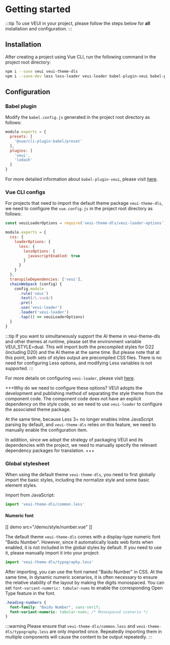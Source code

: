 # Getting started

:::tip
To use VEUI in your project, please follow the steps below for **all** installation and configuration.
:::

## Installation

After creating a project using Vue CLI, run the following command in the project root directory:

```sh
npm i --save veui veui-theme-dls
npm i --save-dev less less-loader veui-loader babel-plugin-veui babel-plugin-lodash
```

## Configuration

### Babel plugin

Modify the `babel.config.js` generated in the project root directory as follows:

```js
module.exports = {
  presets: [
    '@vue/cli-plugin-babel/preset'
  ],
  plugins: [
    'veui',
    'lodash'
  ]
}
```

For more detailed information about `babel-plugin-veui`, please visit [here](/getting-started/babel-plugin-veui).

### Vue CLI configs

For projects that need to import the default theme package `veui-theme-dls`, we need to configure the `vue.config.js` in the project root directory as follows:

```js
const veuiLoaderOptions = require('veui-theme-dls/veui-loader-options')

module.exports = {
  css: {
    loaderOptions: {
      less: {
        lessOptions: {
          javascriptEnabled: true
        }
      }
    }
  },
  transpileDependencies: ['veui'],
  chainWebpack (config) {
    config.module
      .rule('veui')
      .test(/\.vue$/)
      .pre()
      .use('veui-loader')
      .loader('veui-loader')
      .tap(() => veuiLoaderOptions)
  }
}
```

:::tip
If you want to simultaneously support the AI theme in veui-theme-dls and other themes at runtime, please set the environment variable VEUI_STYLE=dual. This will import both the precompiled styles for D22 (including D20) and the AI theme at the same time. But please note that at this point, both sets of styles output are precompiled CSS files. There is no need for configuring Less options, and modifying Less variables is not supported.
:::

For more details on configuring `veui-loader`, please visit [here](/getting-started/veui-loader).

+++Why do we need to configure these options?
VEUI adopts the development and publishing method of separating the style theme from the component code. The component code does not have an explicit dependency on the style code, so we need to use `veui-loader` to configure the associated theme package.

At the same time, because Less 3+ no longer enables inline JavaScript parsing by default, and `veui-theme-dls` relies on this feature, we need to manually enable the configuration item.

In addition, since we adopt the strategy of packaging VEUI and its dependencies with the project, we need to manually specify the relevant dependency packages for translation.
+++

### Global stylesheet

When using the default theme `veui-theme-dls`, you need to first globally import the basic styles, including the normalize style and some basic element styles.

Import from JavaScript:

```js
import 'veui-theme-dls/common.less'
```

#### Numeric font

[[ demo src="/demo/style/number.vue" ]]

The default theme `veui-theme-dls` comes with a display-type numeric font "Baidu Number". However, since it automatically loads web fonts when enabled, it is not included in the global styles by default. If you need to use it, please manually import it into your project:

```js
import 'veui-theme-dls/typography.less'
```

After importing, you can use the font named "Baidu Number" in CSS. At the same time, in dynamic numeric scenarios, it is often necessary to ensure the relative stability of the layout by making the digits monospaced. You can set `font-variant-numeric: tabular-nums` to enable the corresponding Open Type feature in the font.

```css
.heading-numbers {
  font-family: "Baidu Number", sans-serif;
  font-variant-numeric: tabular-nums; /* Monospaced scenario */
}
```

:::warning
Please ensure that `veui-theme-dls/common.less` and `veui-theme-dls/typography.less` are only imported once. Repeatedly importing them in multiple components will cause the content to be output repeatedly.
:::
